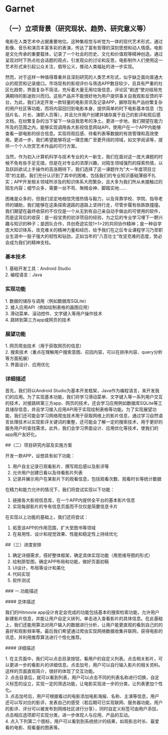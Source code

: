 # Garnet


## （一）立项背景（研究现状、趋势、研究意义等）

电影在人类艺术中占据重要地位。这种集视觉与听觉为一体的现代艺术形式，通过影像、音乐和演员丰富多彩的表演，传达了富有哲理的深刻思想和动人情感。电影是文化传承的重要载体，记录了一个社会的历史、文化和价值观等精神创造。通过呈现对时下热点社会话题的观点，引发观众的讨论和反思，电影制作人们使用这一艺术形式来引起公众关注，倡导公义，推动人类福祉的进一步实现。

然而，对于这样一种值得尊重并且深刻研究的人类艺术形式，似乎缺乏面向普通大众的观赏和记录接口。市场现有的影视评价与筛选APP数目较少，且具有严重的社区化趋势，界面复杂不简洁，充斥着大量无用垃圾信息，评论区“剧透”使对结局充满期待的影迷败兴而归。这些产品并不能很好地为用户提供事关自我观影反馈的平台，为此，我们决定开发一款轻量的电影资讯及记录APP，摒除现有产品纷繁复杂的用户社区等功能，而将内容回归到电影本身，提供简单的时下电影基本信息（包括片名、片长、演职人员等），并且允许用户创建并储存属于自己的影评和观后感文档，在纷繁复杂的当下留下一块自我思考的净土。更进一步地，我们期望在能力所及的范围之内，能够实现调用各大影视信息网站API，使用户在一个APP内能够查看一部电影的综合信息。实现将观后感、待看列表等数据的有效管理和高效使用。更进一步，我们希望能够将这一理念推广至更开阔的领域，如文学阅读等，提供一个个人欣赏艺术作品的可行方案。

当然，作为初入计算机科学与技术专业的大一新生，我们在面对这一庞大课题的时候不免有些手足无措，但是在对专业的浓厚兴趣，对陌生领域强烈的探索热情，以及跃跃欲试上手操作的高涨期待下，我们选择了这一课题作为”大一年度项目立项“的主题。我们充分认识到了其中的困难，包括我们的专业知识基础薄弱不扎实；APP开发相关领域所涉及的知识体系大而繁杂，且大多为我们所从未接触过的陌生内容；细节众多，需要一丝不苟、聚精会神、脚踏实地……

困难是众多的，但我们坚定地相信凭借热情与毅力，以及背靠学校、学院、指导老师的辅助，我们能够在这条探索道路的道路上坚持行走，尽管步履有些跌跌撞撞。我们期望在最终收获的不仅仅是一个从无到有自己亲自动手做出的可使用的软件，而是这背后的收获：是一段宝贵的初涉项目的经验，为之后的专业学习埋下一颗兴趣与知识的种子；是团队合作，共创奇迹实现1+1>2的共同协作精神；是一种自学庞大知识体系，攻克难关的精神力量和经历，给予我们在之后专业课程学习乃至职业生涯中一股子强大的韧性和钻劲，正如当年的”八百壮士“攻坚克难的态度，势必会成为我们的精神支柱。

### 基本技术  

1. 基础开发工具：Android Studio  
2. 编程语言：Java  
  
### 实现功能  

1. 数据的储存与调用（例如数据库SQLite）  
2. 接入应用API（例如绘制表格的画图应用）  
3. 滑动菜单、滚动控件、文字键入等用户操作技术  
4. 跳转到第三方app或网页的技术  
  
### 展望功能  

1. 网页爬虫技术（用于获取网页的信息）  
2. 搜索技术（重点在理解用户搜索意图、召回内容，可以在排序内容、query分析等方面拓展）  
3. 界面设计、应用优化  
  
### 详细描述  

首先，我们将以Android Studio为基本开发框架，Java作为编程语言，来开发我们的应用。为了实现基本功能，我们将学习滑动菜单、文字键入等一系列用户交互的技术，对接跳转第三方app、网页的技术，还会学习应用例如数据库SQLite等工具储存信息，并且学习接入应用API用于实现绘制表格等功能。为了实现展望功能，我们还可能会学习网络爬虫技术用于获取网络上的影片信息，通过学习自然语言处理技术以实现影评关键词的重整，还可能会了解一定的搜索技术，用于更好的服务用户的查找需求。此外，我们会学习界面设计、应用优化等技术，使我们的app用户友好化。

##（二）项目研究内容及实施方案

开发一款APP，设想具有如下功能：
1. 用户自主记录已观看影片、撰写观后感以及影评等
2. 允许用户创建已看以及待看影片列表
3. 记录并展示用户在某影片下的观看信息，包括观看次数、观看时长等统计数据

在精力和能力允许的情况下，我们将尝试实现以下功能：
1. 链接各大影视信息库，在一个APP内提供全平台的基本影片信息
2. 实现每部影片的专有信息页面而不仅仅是简要信息卡片

在实现以上功能的基础上，我们还将尝试：
1. 拓宽该APP的作用范围，扩大至图书等领域
2. 在易用性、设计和视觉效果、性能和稳定性上持续优化

##（三）进度安排
1. 确定详细需求，搭好整体框架，确定具体实现功能（用思维导图的形式）  
2. 绘制原型图，确定APP布局和功能，做好页面初稿
3. UI设计，布局等设计和美化  
4. 代码实现
5. 软件测试

### 一.功能描述  

#### 总体描述 

我们的Hitmovie app设计肯定会完成的功能包括基本的搜索检索功能，允许用户新建影片信息，并能让用户自定义排列，单击进入查看影片的具体信息。在此基础上，我们还能用算法对用户输入的数据进行分析，让用户能更直观的看到自己的的喜好和观影频率等。最后我们希望通过爬虫实现网络数据收集并联网，获得电影的讯息，并利用推荐算法进行个性化推荐。 

#### 详细描述  

1. 在主页面中，我们可以点击目录按钮，看用户的自定义列表。点击相关影片，可以更进一步的看影片的详细信息。点击加号，用户可以自行输入影片的相关资料。这样的页面直观简介，很好的体现了交互功能。  
2. 点击目录后，就可以看到列表，用户可以点击不同的列表名称进行切换，自定义标签的设立，实现一定的筛选功能，让电影实现进一步的分类，让列表更加个性化。  
3. 点击加号后，用户可根据看过的电影添加电影海报、名称、主演等信息，用户还可以写对应的影评，发表自己的感受（若后期可已实现联网、服务器功能，用户的影评、评分可以被发布到网络社区进行分享），同时自定义标签可由用户添加，点击相应选项即可实现分类，进一步体现人与应用、产品的互动。  
4. 点入下列第二个图标，用户可以看到到系统统计的结果，如观影总时长、最爱看的电影、观看量的图表等。
